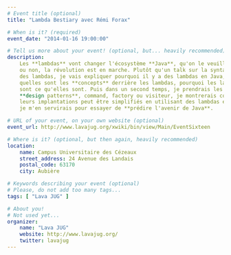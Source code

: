 ```yaml
---
# Event title (optional)
title: "Lambda Bestiary avec Rémi Forax"

# When is it? (required)
event_date: "2014-01-16 19:00:00"

# Tell us more about your event! (optional, but... heavily recommended)
description:
    Les **lambdas** vont changer l'écosystème **Java**, qu'on le veuille 
    ou non, la révolution est en marche. Plutôt qu'un talk sur la syntaxe 
    des lambdas, je vais expliquer pourquoi il y a des lambdas en Java, 
    quelles sont les **concepts** derrière les lambdas, pourquoi les lambdas 
    sont ce qu'elles sont. Puis dans un second temps, je prendrais les principaux 
    **design patterns**, command, factory ou visiteur, je montrerais comment 
    leurs implantations peut être simplifiés en utilisant des lambdas et 
    je m'en servirais pour essayer de **prédire l'avenir de Java**.

# URL of your event, on your own website (optional)
event_url: http://www.lavajug.org/xwiki/bin/view/Main/EventSixteen

# Where is it? (optional, but then again, heavily recommended)
location:
    name: Campus Universitaire des Cézeaux
    street_address: 24 Avenue des Landais
    postal_code: 63170
    city: Aubière

# Keywords describing your event (optional)
# Please, do not add too many tags...
tags: [ "Lava JUG" ]

# About you!
# Not used yet...
organizer:
    name: "Lava JUG"
    website: http://www.lavajug.org/
    twitter: lavajug
---
```

